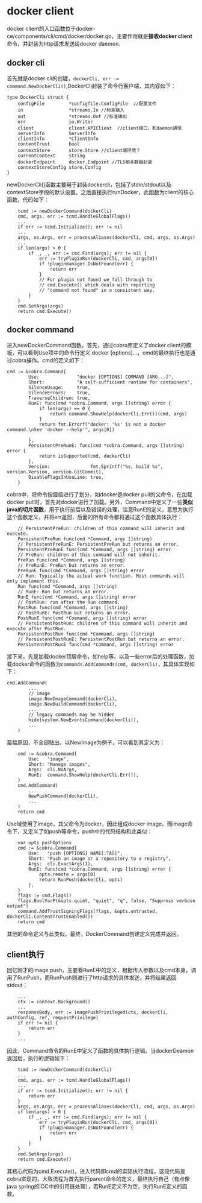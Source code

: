 # docker client

docker client的入口函数位于docker-ce/components/cli/cmd/docker/docker.go，主要作用就是**接收docker client**命令，并封装为http请求发送给docker daemon.

## docker cli

首先就是docker cli的创建，```dockerCli, err := command.NewDockerCli()```,DockerCli封装了命令行客户端，其内容如下：

```
type DockerCli struct {
	configFile         *configfile.ConfigFile  //配置文件
	in                 *streams.In //标准输入
	out                *streams.Out //标准输出
	err                io.Writer 
	client             client.APIClient  //client接口，和daemon通信
	serverInfo         ServerInfo 
	clientInfo         *ClientInfo
	contentTrust       bool  
	contextStore       store.Store //client端环境？
	currentContext     string
	dockerEndpoint     docker.Endpoint //TLS相关数据封装
	contextStoreConfig store.Config
}
```

newDockerCli()函数主要用于封装dockercli，包括了stdin/stdout以及contextStore字段的默认设置。之后直接执行runDocker，此函数为client的核心函数，代码如下：

```
	tcmd := newDockerCommand(dockerCli)
	cmd, args, err := tcmd.HandleGlobalFlags()
	...
	if err := tcmd.Initialize(); err != nil 
	...
	args, os.Args, err = processAliases(dockerCli, cmd, args, os.Args)
	...
	if len(args) > 0 {
		if _, _, err := cmd.Find(args); err != nil {
			err := tryPluginRun(dockerCli, cmd, args[0])
			if !pluginmanager.IsNotFound(err) {
				return err
			}
			// For plugin not found we fall through to
			// cmd.Execute() which deals with reporting
			// "command not found" in a consistent way.
		}
	}
	cmd.SetArgs(args)
	return cmd.Execute()
```

## docker command

进入newDockerCommand函数，首先，通过cobra库定义了docker client的模板，可以看到Use项中的命令行定义 docker \[options\]...，cmd的最终执行也是通过cobra操作。cmd的定义如下：

```
cmd := &cobra.Command{
		Use:              "docker [OPTIONS] COMMAND [ARG...]",
		Short:            "A self-sufficient runtime for containers",
		SilenceUsage:     true,
		SilenceErrors:    true,
		TraverseChildren: true,
		RunE: func(cmd *cobra.Command, args []string) error {
			if len(args) == 0 {
				return command.ShowHelp(dockerCli.Err())(cmd, args)
			}
			return fmt.Errorf("docker: '%s' is not a docker command.\nSee 'docker --help'", args[0])

		},
		PersistentPreRunE: func(cmd *cobra.Command, args []string) error {
			return isSupported(cmd, dockerCli)
		},
		Version:               fmt.Sprintf("%s, build %s", version.Version, version.GitCommit),
		DisableFlagsInUseLine: true,
	}
```

cobra中，将命令按层级进行了划分，如docker是docker pull的父命令，在加载docker pull时，首先对docker进行了加载。另外，Command中定义了一些**类似java的切片函数**，用于执行前后以及错误的处理，注意RunE的定义，意思为执行这个函数定义，并将err返回，后面的所有命令都将通过这个函数具体执行：

```
	// PersistentPreRun: children of this command will inherit and execute.
	PersistentPreRun func(cmd *Command, args []string)
	// PersistentPreRunE: PersistentPreRun but returns an error.
	PersistentPreRunE func(cmd *Command, args []string) error
	// PreRun: children of this command will not inherit.
	PreRun func(cmd *Command, args []string)
	// PreRunE: PreRun but returns an error.
	PreRunE func(cmd *Command, args []string) error
	// Run: Typically the actual work function. Most commands will only implement this.
	Run func(cmd *Command, args []string)
	// RunE: Run but returns an error.
	RunE func(cmd *Command, args []string) error
	// PostRun: run after the Run command.
	PostRun func(cmd *Command, args []string)
	// PostRunE: PostRun but returns an error.
	PostRunE func(cmd *Command, args []string) error
	// PersistentPostRun: children of this command will inherit and execute after PostRun.
	PersistentPostRun func(cmd *Command, args []string)
	// PersistentPostRunE: PersistentPostRun but returns an error.
	PersistentPostRunE func(cmd *Command, args []string) error
```

接下来，先是加载docker顶层命令，如help等，以及一些error后的处理函数，加载docker命令的函数为`commands.AddCommands(cmd, dockerCli)`，其具体实现如下：

```
cmd.AddCommand(
		...
		// image
		image.NewImageCommand(dockerCli),
		image.NewBuildCommand(dockerCli),
		...
		// legacy commands may be hidden
		hide(system.NewEventsCommand(dockerCli)),
		...
	)
```

篇幅原因，不全部贴出，以NewImage为例子，可以看到其定义为：

```
	cmd := &cobra.Command{
		Use:   "image",
		Short: "Manage images",
		Args:  cli.NoArgs,
		RunE:  command.ShowHelp(dockerCli.Err()),
	}
	cmd.AddCommand(
		...
		NewPushCommand(dockerCli),
		...
	)
	return cmd
```

Use域使用了image，其父命令为docker，因此组成docker image，而image命令下，又定义了如push等命令，push中的代码结构和此类似：

```
	var opts pushOptions
	cmd := &cobra.Command{
		Use:   "push [OPTIONS] NAME[:TAG]",
		Short: "Push an image or a repository to a registry",
		Args:  cli.ExactArgs(1),
		RunE: func(cmd *cobra.Command, args []string) error {
			opts.remote = args[0]
			return RunPush(dockerCli, opts)
		},
	}
	flags := cmd.Flags()
	flags.BoolVarP(&opts.quiet, "quiet", "q", false, "Suppress verbose output")
	command.AddTrustSigningFlags(flags, &opts.untrusted, dockerCli.ContentTrustEnabled())
	return cmd
```

其他的命令定义与此类似。最终，DockerCommand创建定义完成并返回。

## client执行

回忆刚才的image push，主要看RunE中的定义，根据传入参数以及cmd本身，调用了RunPush，而RunPush则进行了http请求的具体发送，并将结果返回stdout：

```
	...
	ctx := context.Background()
	...
	responseBody, err := imagePushPrivileged(ctx, dockerCli, authConfig, ref, requestPrivilege)
	if err != nil {
		return err
	}
	...
```

因此，Command命令的RunE中定义了函数的具体执行逻辑。当dockerDeamon返回后，执行的逻辑如下：

```
	tcmd := newDockerCommand(dockerCli)
	...
	cmd, args, err := tcmd.HandleGlobalFlags()
	...
	if err := tcmd.Initialize(); err != nil {
		return err
	}
	args, os.Args, err = processAliases(dockerCli, cmd, args, os.Args)
	if len(args) > 0 {
		if _, _, err := cmd.Find(args); err != nil {
			err := tryPluginRun(dockerCli, cmd, args[0])
			if !pluginmanager.IsNotFound(err) {
				return err
			}
		}
	}
	cmd.SetArgs(args)
	return cmd.Execute()
```

其核心代码为cmd.Execute()，进入代码即cmd的实际执行流程，这段代码是cobra实现的，大致流程为首先执行parent命令的定义，最终执行自己（有点像java spring的IOC中的引用链处理），若RunE定义不为空，执行RunE定义的函数。